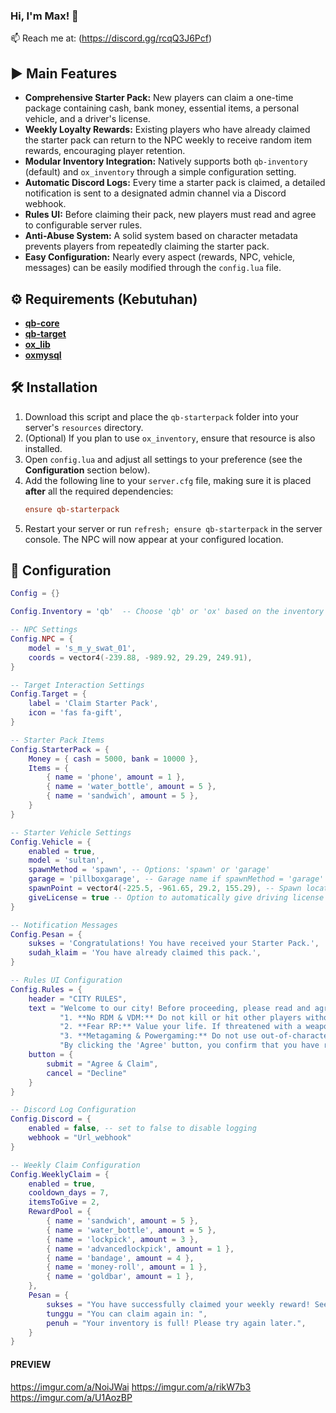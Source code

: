 ### Hi, I'm Max! 👋 
📫 Reach me at: (https://discord.gg/rcqQ3J6Pcf)


## ▶️ Main Features

- **Comprehensive Starter Pack:** New players can claim a one-time package containing cash, bank money, essential items, a personal vehicle, and a driver's license.
- **Weekly Loyalty Rewards:** Existing players who have already claimed the starter pack can return to the NPC weekly to receive random item rewards, encouraging player retention.
- **Modular Inventory Integration:** Natively supports both `qb-inventory` (default) and `ox_inventory` through a simple configuration setting.
- **Automatic Discord Logs:** Every time a starter pack is claimed, a detailed notification is sent to a designated admin channel via a Discord webhook.
- **Rules UI:** Before claiming their pack, new players must read and agree to configurable server rules.
- **Anti-Abuse System:** A solid system based on character metadata prevents players from repeatedly claiming the starter pack.
- **Easy Configuration:** Nearly every aspect (rewards, NPC, vehicle, messages) can be easily modified through the `config.lua` file.

## ⚙️ Requirements (Kebutuhan)

- **[qb-core](https://github.com/qbcore-framework/qb-core)**
- **[qb-target](https://github.com/qbcore-framework/qb-target)** 
- **[ox_lib](https://github.com/overextended/ox_lib)** 
- **[oxmysql](https://github.com/overextended/oxmysql)**

## 🛠️ Installation

1.  Download this script and place the `qb-starterpack` folder into your server's `resources` directory.
2.  (Optional) If you plan to use `ox_inventory`, ensure that resource is also installed.
3.  Open `config.lua` and adjust all settings to your preference (see the **Configuration** section below).
4.  Add the following line to your `server.cfg` file, making sure it is placed **after** all the required dependencies:
    ```cfg
    ensure qb-starterpack
    ```
5.  Restart your server or run `refresh; ensure qb-starterpack` in the server console. The NPC will now appear at your configured location.

## 🔧 Configuration
```lua
Config = {}

Config.Inventory = 'qb'  -- Choose 'qb' or 'ox' based on the inventory system being used

-- NPC Settings
Config.NPC = {
    model = 's_m_y_swat_01',
    coords = vector4(-239.88, -989.92, 29.29, 249.91),
}

-- Target Interaction Settings
Config.Target = {
    label = 'Claim Starter Pack',
    icon = 'fas fa-gift',
}

-- Starter Pack Items
Config.StarterPack = {
    Money = { cash = 5000, bank = 10000 },
    Items = {
        { name = 'phone', amount = 1 },
        { name = 'water_bottle', amount = 5 },
        { name = 'sandwich', amount = 5 },
    }
}

-- Starter Vehicle Settings
Config.Vehicle = {
    enabled = true,
    model = 'sultan',
    spawnMethod = 'spawn', -- Options: 'spawn' or 'garage'
    garage = 'pillboxgarage', -- Garage name if spawnMethod = 'garage'
    spawnPoint = vector4(-225.5, -961.65, 29.2, 155.29), -- Spawn location if spawnMethod = 'spawn'
    giveLicense = true -- Option to automatically give driving license
}

-- Notification Messages
Config.Pesan = {
    sukses = 'Congratulations! You have received your Starter Pack.',
    sudah_klaim = 'You have already claimed this pack.',
}

-- Rules UI Configuration
Config.Rules = {
    header = "CITY RULES",
    text = "Welcome to our city! Before proceeding, please read and agree to the rules below:\n\n" ..
           "1. **No RDM & VDM:** Do not kill or hit other players without clear roleplay reasons.\n\n" ..
           "2. **Fear RP:** Value your life. If threatened with a weapon, you must act afraid and comply.\n\n" ..
           "3. **Metagaming & Powergaming:** Do not use out-of-character (OOC) information in-character (IC).\n\n" ..
           "By clicking the 'Agree' button, you confirm that you have read, understood, and will follow all city rules.",
    button = {
        submit = "Agree & Claim",
        cancel = "Decline"
    }
}

-- Discord Log Configuration
Config.Discord = {
    enabled = false, -- set to false to disable logging
    webhook = "Url_webhook" 
}

-- Weekly Claim Configuration
Config.WeeklyClaim = {
    enabled = true,
    cooldown_days = 7,
    itemsToGive = 2,
    RewardPool = {
        { name = 'sandwich', amount = 5 },
        { name = 'water_bottle', amount = 5 },
        { name = 'lockpick', amount = 3 },
        { name = 'advancedlockpick', amount = 1 },
        { name = 'bandage', amount = 4 },
        { name = 'money-roll', amount = 1 },
        { name = 'goldbar', amount = 1 },
    },
    Pesan = {
        sukses = "You have successfully claimed your weekly reward! See you next week.",
        tunggu = "You can claim again in: ",
        penuh = "Your inventory is full! Please try again later.",
    }
}

```
#### PREVIEW
https://imgur.com/a/NoiJWai
https://imgur.com/a/rikW7b3
https://imgur.com/a/U1AozBP




